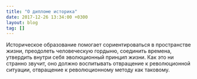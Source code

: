 ```yaml
---
title: "О дипломе историка"
date: 2017-12-26 13:34:00 +0300
layout: blog
tag: []
---
```

Историческое образование помогает сориентироваться в пространстве жизни, преодолеть человеческую гордыню, соединить времена, утвердить внутри себя эволюционный принцип жизни. Как это ни странно звучит, оно должно воспитывать отвращение к революционной ситуации, отвращение к революционному методу как таковому.